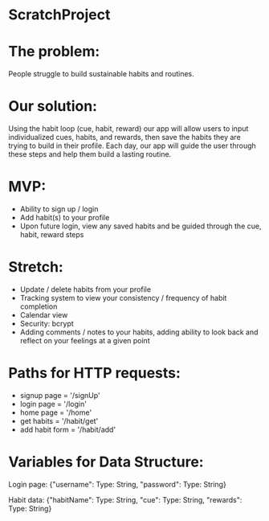 # ScratchProject

# The problem: 
People struggle to build sustainable habits and routines.

# Our solution: 
Using the habit loop (cue, habit, reward) our app will allow users to input individualized cues, habits, and rewards, then save the habits they are trying to build in their profile. Each day, our app will guide the user through these steps and help them build a lasting routine. 

# MVP:
- Ability to sign up / login
- Add habit(s) to your profile
- Upon future login, view any saved habits and be guided through the cue, habit, reward steps

# Stretch: 
- Update / delete habits from your profile
- Tracking system to view your consistency / frequency of habit completion
- Calendar view
- Security: bcrypt
- Adding comments / notes to your habits, adding ability to look back and reflect on your feelings at a given point

# Paths for HTTP requests:
- signup page = '/signUp'
- login page = '/login'
- home page = '/home'
- get habits = '/habit/get'
- add habit form = '/habit/add'

# Variables for Data Structure:
Login page:
{"username": Type: String, "password": Type: String}

Habit data:
{"habitName": Type: String, "cue": Type: String, "rewards": Type: String}


